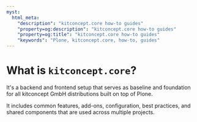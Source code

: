 ```yaml
---
myst:
  html_meta:
    "description": "kitconcept.core how-to guides"
    "property=og:description": "kitconcept.core how-to guides"
    "property=og:title": "kitconcept.core how-to guides"
    "keywords": "Plone, kitconcept.core, how-to, guides"
---
```


# What is `kitconcept.core`?

It's a backend and frontend setup that serves as baseline and foundation for all kitconcept GmbH distributions built on top of Plone.

It includes common features, add-ons, configuration, best practices, and shared components that are used across multiple projects.
